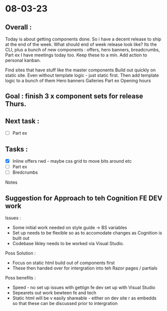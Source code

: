 # 08-03-23

## Overall :
Today is about getting components done. So i have a decent release to ship at the end of the week.
What should end of week release look like?
Its the CLI, plus a bunch of new components :  offers, hero banners, breadcrumbs, Part ex
I have meetings today too. Keep these to a min.
Add action to personal kanban.

Find sites that have stuff like the master components
Build out quickly on static site. Even without template logic - just static first.
Then add template logic to a bunch of them
Hero banners
Galleries
Part ex
Opening hours


## Goal : finish 3 x component sets for release Thurs.

## Next task :
- [ ] Part ex

## Tasks :
- [x] Inline offers rwd - maybe css grid to move bits around etc
- [ ] Part ex
- [ ] Bredcrumbs

Notes

## Suggestion for Approach to teh Cognition FE DEV work

Issues :
- Some initial work needed on style guide -> BS variables
- Set up needs to be flexible so as to accomodate changes as Cognition is built out
- Codebase likley needs to be worked via Visual Studio.

Poss Solution :
- Focus on static html build out of components first
- These then handed over for intergration into teh Razor pages / partials

Poss benefits :
- Speed - no set up issues with gettign fe dev set up with Visual Studio
- Sepearets out work bewteen fe and tech
- Static html will be v easily shareable - either on dev site r as embedds so that these can be discussed prior to intergration

